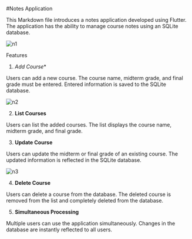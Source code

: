 #Notes Application

This Markdown file introduces a notes application developed using Flutter. The application has the ability to manage course notes using an SQLite database.

![n1](https://github.com/emreyilldirrm/notes_app/assets/149498114/d91fc12b-f744-483c-b186-e9f4eb84f77f) 



Features

1. *Add Course**

Users can add a new course.
The course name, midterm grade, and final grade must be entered.
Entered information is saved to the SQLite database.

![n2](https://github.com/emreyilldirrm/notes_app/assets/149498114/9233993a-6a0f-490d-8df0-96b985dfbf87)

2. **List Courses**

Users can list the added courses.
The list displays the course name, midterm grade, and final grade.

3. **Update Course**

Users can update the midterm or final grade of an existing course.
The updated information is reflected in the SQLite database.

![n3](https://github.com/emreyilldirrm/notes_app/assets/149498114/316772e8-47aa-4207-a3c1-213332fe0bed)


4. **Delete Course**

Users can delete a course from the database.
The deleted course is removed from the list and completely deleted from the database.

5. **Simultaneous Processing**

Multiple users can use the application simultaneously.
Changes in the database are instantly reflected to all users.
